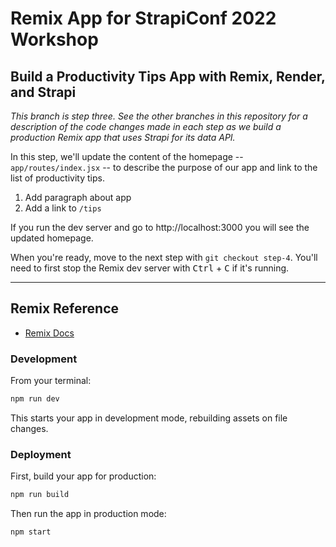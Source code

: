 # Remix App for StrapiConf 2022 Workshop
## Build a Productivity Tips App with Remix, Render, and Strapi

*This branch is step three. See the other branches in this repository for a description of the code changes made in each step as we build a production Remix app that uses Strapi for its data API.*

In this step, we'll update the content of the homepage -- `app/routes/index.jsx` -- to describe the purpose of our app and link to the list of productivity tips.

1. Add paragraph about app
2. Add a link to `/tips`

If you run the dev server and go to http://localhost:3000 you will see the updated homepage.

When you're ready, move to the next step with `git checkout step-4`. You'll need to first stop the Remix dev server with <kbd>Ctrl</kbd> + <kbd>C</kbd> if it's running.

---

## Remix Reference

- [Remix Docs](https://remix.run/docs)

### Development

From your terminal:

```sh
npm run dev
```

This starts your app in development mode, rebuilding assets on file changes.

### Deployment

First, build your app for production:

```sh
npm run build
```

Then run the app in production mode:

```sh
npm start
```